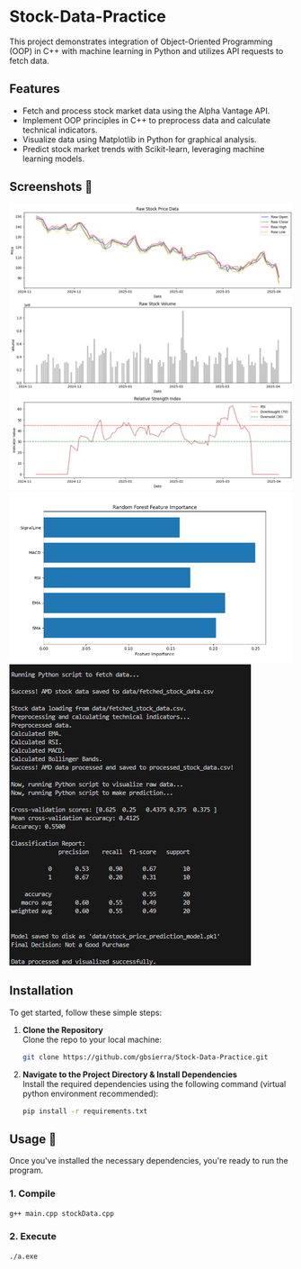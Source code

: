 # Stock-Data-Practice
This project demonstrates integration of Object-Oriented Programming (OOP) in C++ with machine learning in Python and utilizes API requests to fetch data.

## Features
- Fetch and process stock market data using the Alpha Vantage API.
- Implement OOP principles in C++ to preprocess data and calculate technical indicators.
- Visualize data using Matplotlib in Python for graphical analysis.
- Predict stock market trends with Scikit-learn, leveraging machine learning models.

## Screenshots 📸
![Screenshot1](/screenshots/Screenshot1.png)
![Screenshot2](/screenshots/Screenshot2.png)  
![Screenshot3](/screenshots/Screenshot3.png)  

## Installation
To get started, follow these simple steps:

1. **Clone the Repository**  
    Clone the repo to your local machine:
    ```sh
    git clone https://github.com/gbsierra/Stock-Data-Practice.git
    ```

2. **Navigate to the Project Directory & Install Dependencies**  
    Install the required dependencies using the following command (virtual python environment recommended):
    ```sh
    pip install -r requirements.txt
    ```


## Usage 🚀
Once you've installed the necessary dependencies, you're ready to run the program.

### 1. **Compile**

```sh
g++ main.cpp stockData.cpp
```

### 2. **Execute**

```sh
./a.exe
```
